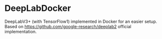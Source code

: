# DeepLabDocker
DeepLabV3+ (with TensorFlow1)  implemented in Docker for an easier setup.
Based on https://github.com/google-research/deeplab2 official implementation.
